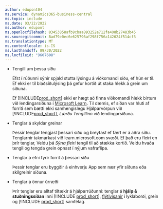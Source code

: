 ```yaml
---
author: edupont04
ms.service: dynamics365-business-central
ms.topic: include
ms.date: 03/22/2022
ms.author: edupont
ms.openlocfilehash: 83453858afb9cbaa893252e712fa408b27483b45
ms.sourcegitcommit: 8ad79e0ec6e625796af298f756a142624f514cf3
ms.translationtype: MT
ms.contentlocale: is-IS
ms.lasthandoff: 09/30/2022
ms.locfileid: "9607608"
---
```

- Tengill um þessa síðu

  Efst í rúðunni sýnir spjald stutta lýsingu á viðkomandi síðu, ef hún er til. Ef ekki er til blaðsíðulýsing þá gefur kortið út staka hlekk á grein um síðuna.  

  Ef [!INCLUDE[prod_short](prod_short.md)] ekki er hægt að finna viðkomandi hlekk birtum við lendingarsíðuna í [Microsoft Learn](/dynamics365/business-central). Til dæmis, ef síðan var hluti af forriti sem bætti ekki samhengislegu Hjálparvörpun við [!INCLUDE[prod_short](prod_short.md)], *Lærðu Tengillinn* við lendingarsíðuna.  

- Tenglar á skyldar greinar

  Þessir tenglar tengjast þessari síðu og breytast ef fært er á aðra síðu. Tenglarnir takmarkast við learn.microsoft.com svæði. Ef það eru fleiri en þrír tenglar, Veldu þá *Sýna fleiri* tengil til að stækka kortið. Veldu hvaða tengil og tengda grein opnast í nýjum vafraflipa.  
- Tenglar á efni fyrir forrit á þessari síðu  

  Þessir tenglar eru byggðir á einhverju App sem nær yfir síðuna eða skilgreinir síðuna.  
- Tenglar á önnur úrræði

  Þrír tenglar eru alltaf tiltækir á hjálparrúðunni: tenglar á **hjálp & stuðningssíðan** inni [!INCLUDE [prod_short](prod_short.md)], [flýtivísanir](../keyboard-shortcuts.md) í lyklaborði, grein og [!INCLUDE [prod_short](prod_short.md)] samfélag.  
